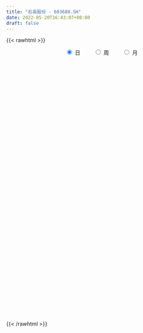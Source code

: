```yaml
---
title: "石英股份 - 603688.SH"
date: 2022-05-20T16:43:07+08:00
draft: false
---
```

{{< rawhtml >}}
    <div style="text-align: center">
        <label style="padding: 1rem;"><input style="margin-right: .5rem" type="radio" name="period" value="D" checked onclick="period_change(this)">日</label>
        <label style="padding: 1rem;"><input style="margin-right: .5rem" type="radio" name="period" value="W" onclick="period_change(this)">周</label>
        <label style="padding: 1rem;"><input style="margin-right: .5rem" type="radio" name="period" value="M" onclick="period_change(this)">月</label>
    </div>
    <div id="chart" style="height: 700px;"></div> 
    <script type="text/javascript">
        const D_v = [22474.89,17597.23,18002.41,16134.84,22440.08,16645.0,23797.26,20940.09,29550.54,17992.67,22192.05,27438.21,88453.12,61503.18,86864.27,90693.05,78720.15,46864.46,52784.71,71767.3,82215.86,52680.82,73788.41,57269.71,56950.22,81538.98,84950.97,58535.37,46576.75,43595.23,42666.48,50542.91,46102.79,73253.57,57776.38,47038.24,47319.13,37787.85,38695.4,75693.76,92456.82,90756.87,99089.53,74790.98,69669.13,59463.5,80572.34,111723.16,87686.04,58138.39,91215.81,90503.94,248053.46,186982.83,142410.41,142344.46,127645.99,96539.68,107582.32,124341.58,119492.57,176312.83,73620.3,74741.61,55082.84,106636.76,88809.53,117697.3,100362.29,92953.85,39627.62,47614.47,72418.57,91667.44,218820.35,209352.7,108042.52,81227.64,73741.28,155638.45,157814.14,100013.35,105050.74,78907.69,88560.4,72663.94,68682.14,147167.92,108327.17,80434.46,96203.28,148313.51,142523.51,89665.7,134409.54,82372.5,93639.68,68031.71,53587.55,53816.95,45679.0,43556.89,61341.0,54467.16,44995.02,74454.72,128145.43,136392.87,85309.55,68496.91,53642.55,118140.31,102760.12,68998.69,69658.18,80516.87,72643.77,53399.75,84421.32,71008.45,87479.07,107998.03,56622.7,49522.35,59403.5,78533.11,87409.08,49895.93,42393.44,37303.16,70834.64,57149.29,53158.28,50965.91,43804.16,48061.81,57251.47,33575.98,65998.48,74616.0,95134.39,50220.51,76680.96,66384.64,55353.26,50860.02,56042.43,29501.58,37731.23,32572.22,35794.74,43749.19,33713.27,63024.06,106235.96,68190.26,52855.38,43672.21,30620.88,34205.96,61127.24,48804.39,36554.38,64192.31,45012.11,48478.77,39237.48,55495.28,33598.66,28068.24,26655.24,27714.09,39812.72,42115.44,36127.54,38275.85,18335.36,22242.04,22551.09,29136.35,20073.48,33852.49,31874.01,28932.69,40572.91,50862.88,67894.17,33537.34,26180.69,18995.01,36817.06,44783.71,25118.27,31273.83,28625.08,20557.9,25946.16,23374.22,22597.17,31857.56,35263.22,31284.42,37937.46,44657.41,28487.72,40853.34,38292.19,42895.8,55194.57,27461.86,26828.23,27501.26,19378.55,15060.5,17812.46,14663.56,19150.87,25017.41,15728.83,15934.19,30559.68,40735.31,29696.44,33874.45,22693.57,24459.9,33829.5,32131.62,42195.08,56991.0,23290.07,28908.78,22894.42,23179.13,30768.78,25843.36,65608.28,43892.34,42362.38,32874.44,21919.15,56237.48,48949.86,46339.4,32829.04,29669.26,41961.87,41572.24,68107.7,66604.21]
const D_histogram = [0.0,0.0227573789,0.013650831,0.0103034168,0.0151466552,0.0090275879,0.0001349067,-0.0214154317,-0.0522416277,-0.0612367506,-0.0590900622,-0.0373018598,0.0482109912,0.1080948322,0.2171907507,0.3081600013,0.3618750378,0.3547758754,0.3563481664,0.3835207739,0.384235481,0.3744736154,0.4050285401,0.3868525829,0.3560730972,0.2645890754,0.255397466,0.2364199261,0.1811322611,0.1189732562,0.0701728049,0.0193799657,-0.0153651273,-0.0069247331,-0.0292790862,-0.0416166332,-0.0820339478,-0.1096656305,-0.1071634256,-0.102253399,-0.019915512,-0.0011700905,0.0782068918,0.0993498042,0.0903160646,0.057530486,0.0267615048,0.0932585962,0.0300359799,-0.0282836971,0.0880700038,0.3241980039,0.50868564,0.6340211363,0.5828014735,0.5422543624,0.5724657263,0.4756600041,0.4283156449,0.3190282188,0.3195077196,0.2444439011,0.1630612476,-0.0109229782,-0.1176544912,-0.0551165446,0.0165515332,-0.1536359586,-0.3468031277,-0.5517532329,-0.6678479576,-0.6817130384,-0.6062476075,-0.3356905905,0.0641497663,0.429465771,0.5781528738,0.606199739,0.8308338565,1.0329131613,0.8269165441,0.7154843194,0.403967,0.1305067299,-0.0303956645,-0.0650198444,-0.0963895857,0.0465377996,0.1264631156,0.0609518175,-0.068808508,-0.0704211107,-0.3782032067,-0.3152489365,-0.4717822982,-0.6978929799,-0.9624659395,-1.1080861522,-1.2672690855,-1.1601529226,-1.1239456313,-0.9713366573,-0.9506666167,-0.7461286582,-0.6191623622,-0.311850242,0.162661361,0.6203602679,0.9176695986,1.0240207124,0.9434234365,0.9934233269,1.1127355819,1.1888432393,1.1571432986,1.1577279523,1.0227162265,0.845752476,0.9408516472,1.0193791283,1.1991425615,0.8800938815,0.7257966421,0.4980399978,0.2548281431,0.307659278,0.0179925137,-0.2714522089,-0.3771254391,-0.4914031817,-0.5963053111,-0.5244613483,-0.5677690082,-0.6573509725,-0.7365573187,-0.7804551788,-0.8032477633,-0.8097863811,-0.6699318011,-0.3490369799,-0.3506161817,-0.2936960524,-0.4423785462,-0.4309667847,-0.3954082048,-0.1995352412,-0.1886858386,-0.172052572,-0.3041599322,-0.3897739433,-0.5468077444,-0.6491449234,-0.5865488349,-0.1455516356,0.3317827068,0.3600281415,0.2404237237,0.0689714849,-0.1338054738,-0.2757200334,-0.2610148445,-0.4048664048,-0.6262328453,-0.7472207812,-0.965088416,-1.046901061,-1.0508021069,-0.8277716065,-0.6950334245,-0.6217102449,-0.4916892843,-0.2833250826,-0.3290569728,-0.5021860932,-0.6160333504,-0.4383773992,-0.3747825925,-0.2785831425,-0.2984582845,-0.3038489281,-0.3534308631,-0.4145428035,-0.3836447929,-0.4470699115,-0.5646329512,-0.2842913652,-0.0008951763,0.2810487016,0.4611460989,0.5318163317,0.7012906627,0.9892195276,1.1866262577,1.2178778469,1.2701224203,1.2488429437,1.1114642563,0.9634210961,0.7134265778,0.5092892078,0.2266483303,-0.0462247357,-0.2589987625,-0.1907014797,-0.1969922899,-0.2869071336,-0.4034468449,-0.1863067349,0.0145918596,0.1347572888,0.232175863,0.2497125268,0.239304846,0.17819717,0.0236530966,-0.1016354752,-0.2547564445,-0.0586976317,-0.0361914456,-0.0482571642,-0.1559160569,-0.4093893137,-0.4305199515,-0.6785434785,-0.8155526692,-0.850964808,-1.0014205177,-1.0236370937,-0.6505479602,-0.2213481304,0.014256699,0.0095611457,0.0829415612,-0.0380935211,-0.25540749,-0.0411842852,0.4272765796,0.9153237238,1.3707459534,1.5540831489,1.6066984686,1.6896605309,1.5205144821,1.4629584369,1.3946173925,1.3224731614,1.4803710222,1.354074133,1.3984375244,1.1556049764]
const D_fast = [0.0,0.0284467236,0.0227528835,0.0219813235,0.0306112257,0.0267490554,0.0178901008,-0.0090140955,-0.0529006984,-0.0772050089,-0.0898308362,-0.0773680987,0.0201975002,0.1071050491,0.2704986553,0.4385079063,0.5826917022,0.6642865087,0.7549458413,0.8779986422,0.9747722196,1.0586287578,1.1904408176,1.2689780061,1.3272167947,1.3018800417,1.3565377989,1.3966652405,1.3866606408,1.3542449499,1.3229876998,1.277039852,1.2384534772,1.2451626881,1.2154885635,1.1927468582,1.1318210566,1.0767729664,1.0524843148,1.0318309917,1.1091900007,1.1276428995,1.2265716048,1.2725519682,1.2860972447,1.2676942877,1.2436156827,1.3334274231,1.2777138018,1.2123232005,1.3506944024,1.6678719035,1.9795309496,2.2633717299,2.3578524355,2.452868915,2.6261967104,2.6483059893,2.7080405413,2.6785101699,2.7588666006,2.7449137574,2.7042964158,2.5275814454,2.3914363097,2.4401951201,2.5160010812,2.3074045998,2.0275366487,1.6846482353,1.4015915212,1.2172981808,1.1412017099,1.3278360792,1.7437138776,2.2163963251,2.5096216463,2.6892184462,3.1215610279,3.5818686229,3.5826011419,3.650039997,3.4395144276,3.1986808399,3.0301795295,2.9793003885,2.9238332508,3.0783950859,3.1899361808,3.1396628371,2.9927003846,2.9734825043,2.5711496065,2.5552916427,2.2808127064,1.8802287797,1.3750393353,0.9523975844,0.4763973798,0.293475312,0.0486961956,-0.0415289948,-0.2585256084,-0.2405198144,-0.2683441089,-0.0389945493,0.476182394,1.0889713679,1.6156980982,1.9780543901,2.1333129733,2.4316686955,2.8291648459,3.2024833132,3.460069197,3.7500858388,3.8707531697,3.9052275382,4.2355396212,4.5689118844,5.048460958,4.9494357483,4.9765876695,4.8733410246,4.6938362057,4.8235821601,4.5384135242,4.1811057494,3.9811511594,3.7440226213,3.4900441642,3.4307727899,3.2455228779,2.9916031706,2.7282574947,2.4892458399,2.2656413145,2.0566561015,2.0290277312,2.2626633074,2.1734300602,2.1569261764,1.897649046,1.8013191114,1.73802564,1.8840147933,1.8476927363,1.8213128599,1.6131655167,1.4301080197,1.1363722826,0.8717488727,0.7877077525,1.1923170429,1.7525970619,1.870849532,1.8113510452,1.6571416776,1.4209133505,1.2100687825,1.1595202602,0.9144520988,0.5365274469,0.2287343158,-0.2304054231,-0.5739433333,-0.8405449059,-0.8244573072,-0.8654774813,-0.9475818629,-0.9404832233,-0.8029502923,-0.9309464257,-1.2296220695,-1.4974776642,-1.4294160628,-1.4595169043,-1.4329632399,-1.527452953,-1.6088058286,-1.7467454795,-1.9114931207,-1.9765063083,-2.1516989048,-2.4104201823,-2.2011514376,-1.9179790428,-1.5657729895,-1.2703890674,-1.0667647517,-0.721967755,-0.1867340082,0.3073292863,0.6430503372,1.0128255156,1.303756775,1.4442441516,1.5370562655,1.4654183916,1.3886033235,1.1626245286,0.8781952787,0.6006715612,0.6212934742,0.5657545915,0.4041129644,0.1867115418,0.3572749681,0.5618215276,0.715676279,0.8711388189,0.9511036143,1.0005221451,0.9839637615,0.8353329623,0.6846355218,0.4678254413,0.6492098462,0.6626681709,0.6385381612,0.4919002543,0.1360796691,0.0073190435,-0.4103403532,-0.7512377112,-0.999391052,-1.4002018911,-1.6783277406,-1.4678755971,-1.0940127999,-0.8548437958,-0.8571490627,-0.7630332568,-0.8935917194,-1.1747575608,-0.9708304273,-0.3955504176,0.3213276575,1.1194363755,1.6912943582,2.1455842951,2.6509614901,2.8619440618,3.1701276258,3.4504409295,3.7089149887,4.2369056051,4.4491272492,4.8431000217,4.8891687178]
const D_slow = [0.0,0.0056893447,0.0091020525,0.0116779067,0.0154645705,0.0177214675,0.0177551941,0.0124013362,-0.0006590707,-0.0159682583,-0.0307407739,-0.0400662389,-0.0280134911,-0.000989783,0.0533079047,0.130347905,0.2208166644,0.3095106333,0.3985976749,0.4944778684,0.5905367386,0.6841551424,0.7854122775,0.8821254232,0.9711436975,1.0372909663,1.1011403328,1.1602453144,1.2055283797,1.2352716937,1.2528148949,1.2576598864,1.2538186045,1.2520874212,1.2447676497,1.2343634914,1.2138550044,1.1864385968,1.1596477404,1.1340843907,1.1291055127,1.12881299,1.148364713,1.173202164,1.1957811802,1.2101638017,1.2168541779,1.2401688269,1.2476778219,1.2406068976,1.2626243986,1.3436738996,1.4708453096,1.6293505936,1.775050962,1.9106145526,2.0537309842,2.1726459852,2.2797248964,2.3594819511,2.439358881,2.5004698563,2.5412351682,2.5385044237,2.5090908009,2.4953116647,2.499449548,2.4610405584,2.3743397764,2.2364014682,2.0694394788,1.8990112192,1.7474493173,1.6635266697,1.6795641113,1.7869305541,1.9314687725,2.0830187073,2.2907271714,2.5489554617,2.7556845977,2.9345556776,3.0355474276,3.0681741101,3.0605751939,3.0443202328,3.0202228364,3.0318572863,3.0634730652,3.0787110196,3.0615088926,3.0439036149,2.9493528132,2.8705405791,2.7525950046,2.5781217596,2.3375052747,2.0604837367,1.7436664653,1.4536282347,1.1726418268,0.9298076625,0.6921410083,0.5056088438,0.3508182532,0.2728556927,0.313521033,0.4686111,0.6980284996,0.9540336777,1.1898895368,1.4382453685,1.716429264,2.0136400739,2.3029258985,2.5923578866,2.8480369432,3.0594750622,3.294687974,3.5495327561,3.8493183965,4.0693418668,4.2507910274,4.3753010268,4.4390080626,4.5159228821,4.5204210105,4.4525579583,4.3582765985,4.2354258031,4.0863494753,3.9552341382,3.8132918862,3.648954143,3.4648148134,3.2697010187,3.0688890779,2.8664424826,2.6989595323,2.6117002873,2.5240462419,2.4506222288,2.3400275923,2.2322858961,2.1334338449,2.0835500346,2.0363785749,1.9933654319,1.9173254489,1.819881963,1.6831800269,1.5208937961,1.3742565874,1.3378686785,1.4208143552,1.5108213905,1.5709273215,1.5881701927,1.5547188242,1.4857888159,1.4205351048,1.3193185036,1.1627602922,0.9759550969,0.7346829929,0.4729577277,0.210257201,0.0033142993,-0.1704440568,-0.325871618,-0.4487939391,-0.5196252097,-0.6018894529,-0.7274359762,-0.8814443138,-0.9910386636,-1.0847343118,-1.1543800974,-1.2289946685,-1.3049569005,-1.3933146163,-1.4969503172,-1.5928615154,-1.7046289933,-1.8457872311,-1.9168600724,-1.9170838665,-1.8468216911,-1.7315351663,-1.5985810834,-1.4232584177,-1.1759535358,-0.8792969714,-0.5748275097,-0.2572969046,0.0549138313,0.3327798954,0.5736351694,0.7519918138,0.8793141158,0.9359761983,0.9244200144,0.8596703238,0.8119949539,0.7627468814,0.691020098,0.5901583868,0.543581703,0.5472296679,0.5809189902,0.6389629559,0.7013910876,0.7612172991,0.8057665916,0.8116798657,0.7862709969,0.7225818858,0.7079074779,0.6988596165,0.6867953254,0.6478163112,0.5454689828,0.4378389949,0.2682031253,0.064314958,-0.148426244,-0.3987813734,-0.6546906469,-0.8173276369,-0.8726646695,-0.8691004948,-0.8667102083,-0.845974818,-0.8554981983,-0.9193500708,-0.9296461421,-0.8228269972,-0.5939960663,-0.2513095779,0.1372112093,0.5388858265,0.9613009592,1.3414295797,1.7071691889,2.055823537,2.3864418274,2.7565345829,3.0950531162,3.4446624973,3.7335637414]
const D_data = [['2021-05-11', 17.206, 17.2754, 16.889, 17.4041],['2021-05-12', 17.1664, 17.632, 17.1268, 17.6716],['2021-05-13', 17.4339, 17.2853, 17.2457, 17.6221],['2021-05-14', 17.3249, 17.3348, 17.2159, 17.3843],['2021-05-17', 17.2159, 17.4537, 17.2159, 17.6716],['2021-05-18', 17.5527, 17.3249, 17.2357, 17.5527],['2021-05-19', 17.2159, 17.2556, 16.8395, 17.2952],['2021-05-20', 17.2556, 17.0079, 16.889, 17.2556],['2021-05-21', 17.0178, 16.7207, 16.6612, 17.1466],['2021-05-24', 16.5424, 16.8395, 16.4928, 16.889],['2021-05-25', 16.8098, 16.9089, 16.6909, 16.9782],['2021-05-26', 17.0872, 17.1763, 16.9089, 17.315],['2021-05-27', 17.1763, 18.2659, 17.1367, 18.4046],['2021-05-28', 18.5, 18.4, 18.27, 18.87],['2021-05-31', 18.4, 19.61, 18.33, 19.81],['2021-06-01', 19.64, 20.15, 19.42, 20.35],['2021-06-02', 20.12, 20.37, 19.96, 20.61],['2021-06-03', 20.1, 20.06, 20.01, 20.6],['2021-06-04', 20.08, 20.49, 19.88, 20.65],['2021-06-07', 20.79, 21.25, 20.4, 21.36],['2021-06-08', 21.89, 21.38, 21.0, 21.89],['2021-06-09', 21.1, 21.62, 21.1, 21.8],['2021-06-10', 21.79, 22.6, 21.74, 22.86],['2021-06-11', 22.41, 22.46, 21.97, 22.88],['2021-06-15', 22.48, 22.6, 22.38, 23.14],['2021-06-16', 23.0, 21.9, 21.8, 23.0],['2021-06-17', 22.12, 23.02, 21.91, 23.17],['2021-06-18', 22.6, 23.18, 22.6, 23.55],['2021-06-21', 23.46, 22.86, 22.72, 23.5],['2021-06-22', 22.86, 22.75, 22.46, 22.94],['2021-06-23', 22.64, 22.87, 22.38, 23.26],['2021-06-24', 22.95, 22.79, 22.25, 23.01],['2021-06-25', 22.79, 22.94, 22.28, 23.03],['2021-06-28', 22.97, 23.58, 22.55, 23.68],['2021-06-29', 23.44, 23.32, 23.25, 23.79],['2021-06-30', 23.4, 23.5, 23.21, 23.98],['2021-07-01', 23.53, 23.13, 22.98, 23.58],['2021-07-02', 22.87, 23.2, 22.87, 23.55],['2021-07-05', 23.4, 23.59, 23.07, 23.76],['2021-07-06', 23.58, 23.72, 23.0, 24.55],['2021-07-07', 23.78, 25.04, 23.1, 25.15],['2021-07-08', 25.49, 24.67, 24.41, 25.9],['2021-07-09', 24.91, 25.89, 24.42, 26.33],['2021-07-12', 25.71, 25.67, 25.53, 26.65],['2021-07-13', 25.5, 25.57, 24.96, 25.88],['2021-07-14', 25.22, 25.39, 24.81, 26.26],['2021-07-15', 25.28, 25.45, 24.2, 25.81],['2021-07-16', 25.43, 26.99, 25.31, 27.5],['2021-07-19', 26.93, 25.6, 25.49, 27.23],['2021-07-20', 25.25, 25.51, 25.01, 26.21],['2021-07-21', 25.98, 28.06, 25.7, 28.06],['2021-07-22', 29.0, 30.87, 29.0, 30.87],['2021-07-23', 32.0, 31.9, 30.91, 32.87],['2021-07-26', 32.5, 32.68, 31.69, 34.65],['2021-07-27', 32.5, 31.4, 31.21, 33.47],['2021-07-28', 30.76, 32.0, 30.02, 32.95],['2021-07-29', 33.0, 33.59, 32.3, 34.23],['2021-07-30', 32.52, 32.54, 32.0, 33.65],['2021-08-02', 32.56, 33.45, 32.33, 34.55],['2021-08-03', 32.98, 32.88, 32.2, 35.0],['2021-08-04', 32.62, 34.56, 32.33, 34.72],['2021-08-05', 33.99, 33.99, 31.17, 33.99],['2021-08-06', 33.5, 34.01, 33.0, 34.85],['2021-08-09', 33.88, 32.58, 32.13, 34.0],['2021-08-10', 32.05, 32.97, 31.98, 33.19],['2021-08-11', 33.0, 35.26, 32.13, 35.9],['2021-08-12', 35.95, 36.08, 34.84, 36.77],['2021-08-13', 36.08, 33.08, 32.8, 36.08],['2021-08-16', 32.52, 31.95, 31.89, 33.68],['2021-08-17', 31.68, 30.69, 30.52, 32.27],['2021-08-18', 30.53, 30.75, 30.53, 31.85],['2021-08-19', 30.45, 31.42, 30.45, 31.9],['2021-08-20', 31.05, 32.45, 30.95, 33.48],['2021-08-23', 34.5, 35.7, 33.7, 35.7],['2021-08-24', 37.5, 39.27, 37.49, 39.27],['2021-08-25', 37.77, 41.36, 37.77, 41.86],['2021-08-26', 41.51, 40.71, 40.06, 41.66],['2021-08-27', 41.4, 40.44, 39.3, 41.58],['2021-08-30', 41.86, 44.48, 41.33, 44.48],['2021-08-31', 46.1, 46.45, 44.61, 47.99],['2021-09-01', 45.23, 42.45, 41.81, 46.2],['2021-09-02', 42.45, 43.8, 42.02, 45.44],['2021-09-03', 44.29, 41.02, 40.71, 45.92],['2021-09-06', 42.83, 40.56, 39.21, 42.99],['2021-09-07', 40.7, 41.27, 39.66, 41.9],['2021-09-08', 41.27, 42.72, 40.7, 43.25],['2021-09-09', 42.04, 42.95, 41.85, 46.73],['2021-09-10', 44.0, 45.85, 42.74, 47.25],['2021-09-13', 45.91, 46.17, 42.0, 46.4],['2021-09-14', 43.83, 44.9, 43.83, 47.0],['2021-09-15', 43.35, 44.0, 43.18, 46.78],['2021-09-16', 44.12, 45.63, 44.12, 48.4],['2021-09-17', 43.4, 41.2, 41.07, 44.76],['2021-09-22', 42.0, 45.32, 41.65, 45.32],['2021-09-23', 45.58, 42.4, 42.0, 46.5],['2021-09-24', 42.9, 40.4, 40.16, 42.9],['2021-09-27', 40.23, 38.27, 37.6, 41.9],['2021-09-28', 38.65, 38.13, 37.7, 39.0],['2021-09-29', 38.0, 36.45, 36.11, 38.79],['2021-09-30', 37.08, 38.9, 36.8, 39.44],['2021-10-08', 39.27, 37.67, 37.18, 39.95],['2021-10-11', 38.23, 38.95, 37.65, 40.11],['2021-10-12', 38.64, 37.11, 36.1, 39.63],['2021-10-13', 37.27, 39.43, 36.59, 39.5],['2021-10-14', 39.0, 38.87, 38.2, 39.29],['2021-10-15', 38.97, 41.98, 38.66, 42.76],['2021-10-18', 42.32, 46.18, 41.9, 46.18],['2021-10-19', 46.7, 48.87, 45.7, 50.01],['2021-10-20', 48.84, 49.61, 48.38, 51.45],['2021-10-21', 50.47, 49.21, 48.5, 50.76],['2021-10-22', 49.36, 47.88, 47.78, 49.43],['2021-10-25', 48.36, 50.4, 47.37, 51.15],['2021-10-26', 51.65, 52.8, 50.47, 53.9],['2021-10-27', 53.26, 53.98, 52.35, 54.5],['2021-10-28', 53.07, 54.0, 52.26, 55.28],['2021-10-29', 54.02, 55.6, 51.4, 56.67],['2021-11-01', 55.54, 54.8, 53.8, 56.99],['2021-11-02', 54.8, 54.6, 53.45, 56.45],['2021-11-03', 55.15, 58.96, 53.82, 59.28],['2021-11-04', 59.24, 60.5, 57.2, 61.7],['2021-11-05', 59.98, 63.89, 59.67, 66.06],['2021-11-08', 63.89, 58.66, 57.79, 64.0],['2021-11-09', 59.8, 60.68, 59.35, 61.35],['2021-11-10', 60.5, 59.83, 57.91, 61.14],['2021-11-11', 59.83, 59.29, 58.2, 62.74],['2021-11-12', 60.22, 63.35, 59.29, 64.2],['2021-11-15', 63.78, 59.19, 58.44, 64.54],['2021-11-16', 58.87, 58.16, 57.87, 60.58],['2021-11-17', 58.11, 59.76, 57.65, 60.5],['2021-11-18', 59.81, 59.32, 58.23, 60.25],['2021-11-19', 59.53, 59.0, 57.2, 62.2],['2021-11-22', 59.74, 61.25, 57.55, 62.78],['2021-11-23', 61.0, 60.0, 59.15, 61.8],['2021-11-24', 60.09, 59.1, 59.0, 62.31],['2021-11-25', 59.19, 58.72, 57.52, 60.85],['2021-11-26', 58.73, 58.7, 57.45, 59.5],['2021-11-29', 57.69, 58.6, 57.5, 59.4],['2021-11-30', 58.33, 58.5, 57.6, 59.63],['2021-12-01', 59.0, 60.5, 57.85, 61.2],['2021-12-02', 60.98, 63.99, 59.68, 64.04],['2021-12-03', 64.3, 60.9, 58.51, 64.3],['2021-12-06', 60.9, 61.88, 60.9, 63.63],['2021-12-07', 61.88, 59.1, 58.23, 62.58],['2021-12-08', 59.09, 60.71, 59.09, 63.18],['2021-12-09', 59.93, 61.12, 59.6, 61.5],['2021-12-10', 60.66, 63.82, 59.34, 64.47],['2021-12-13', 65.1, 62.2, 59.89, 65.44],['2021-12-14', 61.8, 62.49, 61.0, 63.5],['2021-12-15', 63.75, 60.4, 60.28, 64.29],['2021-12-16', 60.62, 60.38, 59.32, 62.6],['2021-12-17', 60.66, 58.7, 58.15, 61.15],['2021-12-20', 58.7, 58.43, 58.0, 60.3],['2021-12-21', 59.09, 60.1, 58.34, 60.46],['2021-12-22', 60.99, 66.11, 60.53, 66.11],['2021-12-23', 66.11, 69.33, 66.11, 70.87],['2021-12-24', 69.22, 65.56, 65.0, 69.32],['2021-12-27', 65.28, 63.92, 62.8, 66.01],['2021-12-28', 64.32, 62.83, 61.15, 64.58],['2021-12-29', 62.83, 61.62, 60.93, 63.38],['2021-12-30', 61.6, 61.5, 60.37, 62.48],['2021-12-31', 62.18, 63.11, 62.18, 66.4],['2022-01-04', 63.22, 60.7, 59.7, 63.99],['2022-01-05', 59.4, 58.5, 58.01, 62.0],['2022-01-06', 58.51, 58.43, 55.6, 59.89],['2022-01-07', 58.2, 55.73, 55.39, 59.2],['2022-01-10', 56.12, 55.9, 54.32, 56.82],['2022-01-11', 56.33, 55.85, 54.97, 57.28],['2022-01-12', 56.42, 58.55, 55.39, 59.2],['2022-01-13', 58.57, 57.76, 57.01, 60.36],['2022-01-14', 57.63, 57.01, 56.5, 58.67],['2022-01-17', 57.5, 57.77, 56.93, 58.6],['2022-01-18', 57.8, 59.29, 56.72, 59.9],['2022-01-19', 59.49, 56.22, 55.66, 59.49],['2022-01-20', 56.05, 53.6, 53.06, 56.94],['2022-01-21', 53.6, 53.0, 52.2, 54.7],['2022-01-24', 54.11, 56.27, 53.03, 57.2],['2022-01-25', 55.92, 55.02, 55.01, 56.7],['2022-01-26', 56.27, 55.44, 53.88, 56.59],['2022-01-27', 55.89, 53.79, 53.62, 57.06],['2022-01-28', 54.21, 53.48, 52.3, 54.84],['2022-02-07', 54.13, 52.32, 51.9, 55.66],['2022-02-08', 52.63, 51.36, 50.22, 52.63],['2022-02-09', 51.0, 51.89, 49.48, 52.27],['2022-02-10', 52.22, 50.05, 49.7, 53.4],['2022-02-11', 49.94, 48.22, 48.05, 50.5],['2022-02-14', 48.41, 53.04, 48.22, 53.04],['2022-02-15', 52.62, 54.22, 50.69, 55.16],['2022-02-16', 54.54, 55.58, 54.22, 56.0],['2022-02-17', 55.13, 55.6, 54.62, 56.69],['2022-02-18', 55.49, 55.07, 54.5, 55.58],['2022-02-21', 55.26, 57.24, 55.21, 57.58],['2022-02-22', 56.3, 60.46, 56.2, 61.53],['2022-02-23', 60.0, 61.37, 59.75, 62.23],['2022-02-24', 61.41, 60.77, 59.01, 62.5],['2022-02-25', 61.0, 62.2, 61.0, 63.3],['2022-02-28', 62.18, 62.36, 61.4, 63.1],['2022-03-01', 63.12, 61.45, 60.68, 63.61],['2022-03-02', 60.65, 61.44, 59.05, 62.03],['2022-03-03', 61.6, 59.85, 59.3, 61.6],['2022-03-04', 59.98, 59.8, 59.16, 62.24],['2022-03-07', 59.88, 57.92, 57.32, 60.4],['2022-03-08', 58.5, 56.74, 55.58, 59.16],['2022-03-09', 57.18, 56.18, 54.52, 58.8],['2022-03-10', 57.31, 59.25, 57.06, 60.88],['2022-03-11', 58.0, 58.44, 56.78, 59.0],['2022-03-14', 56.0, 57.04, 55.0, 58.83],['2022-03-15', 56.5, 55.96, 55.32, 58.73],['2022-03-16', 56.51, 60.26, 55.58, 61.0],['2022-03-17', 60.48, 61.2, 60.01, 64.67],['2022-03-18', 60.79, 61.2, 59.33, 62.3],['2022-03-21', 61.08, 61.74, 60.5, 62.47],['2022-03-22', 61.94, 61.34, 59.8, 62.0],['2022-03-23', 61.33, 61.31, 60.0, 62.0],['2022-03-24', 61.28, 60.76, 59.88, 61.28],['2022-03-25', 60.5, 59.2, 58.82, 61.27],['2022-03-28', 58.44, 58.89, 58.13, 59.9],['2022-03-29', 58.91, 57.75, 57.52, 59.21],['2022-03-30', 58.37, 62.22, 57.81, 62.37],['2022-03-31', 61.84, 60.7, 60.0, 61.84],['2022-04-01', 60.02, 60.36, 59.12, 61.12],['2022-04-06', 60.0, 58.85, 58.01, 60.0],['2022-04-07', 58.37, 55.9, 55.5, 59.67],['2022-04-08', 55.9, 57.8, 55.0, 58.68],['2022-04-11', 56.94, 53.83, 53.8, 56.95],['2022-04-12', 54.35, 53.6, 52.08, 55.32],['2022-04-13', 53.8, 53.73, 52.0, 55.02],['2022-04-14', 53.73, 51.0, 50.54, 54.0],['2022-04-15', 50.66, 51.25, 48.87, 52.09],['2022-04-18', 53.0, 56.38, 52.18, 56.38],['2022-04-19', 59.0, 58.79, 57.91, 59.65],['2022-04-20', 58.01, 57.96, 57.5, 59.2],['2022-04-21', 57.86, 55.46, 55.46, 58.46],['2022-04-22', 55.6, 56.54, 55.05, 57.28],['2022-04-25', 55.65, 53.87, 53.0, 56.53],['2022-04-26', 53.88, 51.5, 49.0, 55.54],['2022-04-27', 50.14, 56.65, 50.14, 56.65],['2022-04-28', 58.2, 61.72, 58.0, 62.32],['2022-04-29', 61.72, 65.0, 59.89, 65.17],['2022-05-05', 64.01, 68.01, 63.98, 70.5],['2022-05-06', 66.73, 67.5, 65.45, 69.28],['2022-05-09', 67.99, 67.82, 66.05, 69.0],['2022-05-10', 67.32, 70.0, 67.0, 74.6],['2022-05-11', 69.8, 68.06, 67.67, 70.87],['2022-05-12', 67.95, 70.26, 67.11, 71.26],['2022-05-13', 70.64, 71.2, 70.55, 73.64],['2022-05-16', 70.67, 72.18, 70.67, 73.02],['2022-05-17', 71.81, 76.79, 71.35, 76.99],['2022-05-18', 76.39, 74.87, 73.8, 77.45],['2022-05-19', 73.77, 78.36, 73.62, 82.0],['2022-05-20', 77.01, 75.76, 74.46, 78.02]]
const W_v = [103605.39,134791.69,109330.82,141879.15,338276.8,276548.78,124631.2,215412.51,334425.53,246896.47,224159.55,601857.6900000001,276174.28,295175.97,137704.98,101339.5,142500.34,143195.2,416375.85,291559.9,202935.2,176873.88,219599.2,207471.63,76233.17,76625.37,97520.33,149994.24,96783.11,98472.45,272617.97,139137.35,60279.08,158824.74,135879.78,208113.75,142810.46,99484.9,80925.14,95261.63,217968.53,206564.01,106983.8,244035.31,152930.33,130846.84,143495.2,112467.81,114337.87,188985.03,146399.5,158839.24,212314.43,280352.91,174695.15,129687.63,117576.54,104364.97,101024.34,116988.24,101453.42,117296.01,168298.46,87536.88,149531.55,154505.16,117801.12,149102.35,108517.13,135682.39,114504.43,104484.73,126667.33,319362.87,163995.3,144055.25,93021.2,352805.17,222511.26,168907.21,178794.75,260763.93,182065.23,169888.35,185402.3,197185.64,147964.46,173471.09,176032.08,165529.43,184955.07,201577.93,63200.96,182898.9,252670.92,182327.9,230405.74,195236.38,185552.58,178547.95,370172.49,337995.06,238927.99,374756.98,134733.69,179452.71,161139.23,145393.0,477888.66,293138.22,515150.0,312644.32,255623.06,273815.33,41380.61,202704.78,227734.88,232141.65,308665.69,175582.3,236757.22,197593.17,121344.68,230534.78,289686.87,286576.6,361387.99,620844.4500000001,700525.8,486898.75,634032.5800000001,471326.13,570743.8400000001,803647.97,740881.4500000001,582924.26,548285.2999999999,449122.64,349498.57,238820.69,227180.8,262937.28,213525.46,183844.98,179773.59,247734.16,370699.25,224825.77,261911.32,284535.8,230556.86,381386.32,496293.73,516060.97,483580.99,353998.39,213756.64,417824.55,242152.4,155332.5,429564.1199999999,265618.07,259839.6,146447.76,131849.22,66342.24,41200.73,138938.14,113671.87,232873.12,154573.92,165485.67,119773.51,211100.76,372286.51,199698.61,353572.22,427868.3200000001,268158.2,355375.45,319003.58,214117.5,189799.56,198451.25,71959.63,66840.05,161402.58,159577.09,176722.28,155077.76,121301.76,156617.38,119854.94,105974.86,134495.34,146990.56,49691.54,131561.16,113372.97,217579.23,355926.64,337722.1,281975.54,229484.16,263175.17,396692.38,396219.11,575597.64,695923.3699999999,601349.6000000001,442968.04,352976.8,709110.65,592257.96,455982.09,575801.9300000001,306447.74,269075.89,45679.0,278814.79,471987.31,440074.17,368952.36,352079.6899999999,287836.25,253139.45,326576.32,299499.39,191642.2,314912.74,222481.67,194563.19,204878.43,172425.03,130540.69,155305.58,197470.09,166617.95,124333.01,177630.23,204697.76,106581.0,90494.86,100991.43,146989.04,174279.35,189291.89,75236.82,206274.93,247915.28]
const W_histogram = [0.0,-0.0389160114,-0.0747722367,-0.0430343729,0.0295044891,0.0601269437,0.1004126337,0.1184660873,0.2158823657,0.267255841,0.3222956031,0.5075863481,0.6135402197,0.6208098305,0.5249013612,0.4354818297,0.4050955182,0.3654354178,0.4861328216,0.3570819418,0.2985730797,0.2440541563,0.0806785132,-0.0943635381,-0.22779814,-0.2949014767,-0.3767709078,-0.5072258844,-0.5637739314,-0.6883416147,-0.780122521,-0.7199876506,-0.667444064,-0.5245334381,-0.3794609321,-0.2416241862,-0.2329836908,-0.1366046579,-0.1190769418,-0.0614320123,0.0400972072,0.1396209807,0.2169148614,0.3325588399,0.3486716651,0.3134415074,0.162183388,0.0849343031,0.0585540025,-0.0415623468,-0.1477586392,-0.2413001418,-0.2798280332,-0.2992390868,-0.2564989753,-0.3417345974,-0.3590289611,-0.369915472,-0.3300166503,-0.2403657824,-0.1727652654,-0.1556907727,-0.1385143523,-0.1057065091,-0.1639825008,-0.2647449296,-0.2812459099,-0.2111165384,-0.1383471949,-0.0363624791,-0.0294302046,-0.0202447869,0.0066951482,0.0762593082,0.0798784581,0.1269127723,0.1499344784,0.23464849,0.3182609933,0.3488495347,0.3879222343,0.4734910005,0.5099494435,0.554800291,0.544134196,0.5234597289,0.5138060043,0.4948552627,0.5121965601,0.396127178,0.287978324,0.1003345198,-0.0361914232,-0.1769300158,-0.3050677218,-0.371888781,-0.3437946242,-0.4183253942,-0.4260621396,-0.3578951493,-0.2744329302,-0.1895371159,-0.142931052,-0.1431696372,-0.1246951087,-0.0932868201,-0.1255583489,-0.0958969915,0.0598189059,0.1116198494,0.2335097869,0.3697976617,0.4072479616,0.4150272917,0.3614061237,0.2681412947,0.1819459654,0.1620787479,0.067619389,0.0379844336,0.0598729664,0.0361392771,0.0352286636,0.0900401272,0.1716761317,0.1963526937,0.2690197734,0.5312914794,0.5927912913,0.7116915413,0.7556997644,0.6746199046,0.822490003,1.2374036026,0.9358320661,0.836421443,0.5447853478,0.2968434749,-0.0426764477,-0.3180539862,-0.5060375806,-0.5792373689,-0.6657905951,-0.5693577941,-0.4505565355,-0.3788402831,-0.4758337978,-0.6033132413,-0.553395739,-0.561612816,-0.5604076793,-0.4060551961,-0.2317827849,0.0778512161,0.0203691007,-0.07712763,-0.1059220626,-0.0532347268,-0.1076340863,-0.1527170286,-0.0590356644,-0.0335996596,-0.225409244,-0.2836327484,-0.3859119898,-0.4608959449,-0.399997209,-0.3624095472,-0.3778786421,-0.5033177434,-0.5629000576,-0.5559298709,-0.5297397337,-0.4335114131,-0.2089385672,-0.1092812596,0.0398470227,0.2379971182,0.3352066993,0.3038618222,0.1574924309,0.033580617,-0.1381146158,-0.3272788749,-0.3643782345,-0.3223639511,-0.329577959,-0.264103374,-0.2873956246,-0.2746768493,-0.2217311175,-0.1275136083,-0.0645406583,-0.0597048957,0.0015054671,0.0385701234,0.0869133516,0.0599490008,0.0085539875,0.0908804538,0.278708043,0.5145221079,0.6871066234,0.7481819046,0.7663672648,0.910046964,1.0213078898,1.3472344067,1.5150515065,1.6244869893,1.5347282891,1.3404711763,1.6379528191,1.7514301932,2.0108617926,1.7386002259,1.3890914686,0.9616491102,0.5228056917,0.4521794843,0.7164865107,1.2913829188,2.0642464599,2.3524623741,2.0732947538,1.7068726343,1.4606233896,1.345224629,0.8017297542,0.7811117364,0.4933808715,-0.2624334212,-0.7187531964,-1.2993918313,-1.6380101949,-2.1697640408,-2.01691881,-1.4205266287,-1.1823363439,-1.1120812426,-0.8853041164,-0.8740643416,-0.7948524234,-0.9127793823,-1.4006393137,-1.3359981619,-0.7231016265,-0.1774034688,0.3745551835,0.9555327117]
const W_fast = [0.0,-0.0486450142,-0.1031942987,-0.0822150282,-0.0023000439,0.0433541467,0.1087429951,0.1564129705,0.3077998404,0.4259872759,0.5616009387,0.8737882707,1.1331271972,1.2955992656,1.3309161367,1.3503670626,1.4212546307,1.4729533848,1.715183994,1.6754035996,1.6915380074,1.6980326231,1.5548266083,1.3561936725,1.1658095356,1.0249808296,0.8489186716,0.591657224,0.394165694,0.0975126071,-0.1892989294,-0.3091609717,-0.4234784011,-0.4117011347,-0.3614938618,-0.2840631624,-0.3336685897,-0.2714407213,-0.2836822406,-0.2413953142,-0.1298417929,0.0045872258,0.1361098219,0.3348935103,0.4381742518,0.4813044709,0.3705921985,0.3145766894,0.3028348894,0.1923279534,0.0491920012,-0.1046745368,-0.2131594366,-0.3073802619,-0.3287648941,-0.4994341656,-0.6064857696,-0.7098511485,-0.7524564893,-0.722897067,-0.6984878664,-0.7203360669,-0.7377882346,-0.7314070186,-0.8306786355,-0.9976272967,-1.0844397544,-1.0670895175,-1.0289069728,-0.9360128768,-0.9364381534,-0.9323139324,-0.9037002103,-0.8150712232,-0.7914824588,-0.7127199515,-0.6522146258,-0.5088384917,-0.3456607401,-0.2278598151,-0.0918065569,0.1121349595,0.2760807633,0.4596316836,0.5849991375,0.6951896027,0.8139873792,0.9187504532,1.0641408907,1.0471033031,1.0109490301,0.8483888558,0.702815057,0.5178439605,0.3134393241,0.1536460696,0.0957915703,-0.0833205482,-0.1975728285,-0.2188796256,-0.2040256389,-0.1665141037,-0.1556408028,-0.1916717972,-0.2043710459,-0.1962844624,-0.2599455783,-0.2542584688,-0.0835878449,-0.0038819391,0.1763854451,0.4051227354,0.5443850256,0.6559211787,0.6926515416,0.6664220362,0.6257131983,0.6463656677,0.5688111561,0.5486723091,0.5855290835,0.5708302135,0.5787267659,0.6560482613,0.7806032988,0.8543680341,0.9942900572,1.389384633,1.5990822678,1.8959054031,2.1288385673,2.2164136837,2.5699062828,3.2941707831,3.226557263,3.3362520007,3.1808122425,3.0070812383,2.6568922038,2.3020011687,1.9875081792,1.7694990486,1.5164981737,1.4705915261,1.4767536509,1.4537598325,1.2378078684,0.9595001145,0.8710686821,0.7224484011,0.5835516179,0.6363903022,0.7527170171,1.0818138221,1.0294239819,0.9126453437,0.8573703954,0.8967490496,0.8154411684,0.732178969,0.8111014171,0.828137507,0.5799756116,0.4508439201,0.2520866813,0.06187874,0.0227781736,-0.0302365514,-0.1401753069,-0.3914438439,-0.5917511725,-0.7237634536,-0.8300082499,-0.8421577826,-0.6698195784,-0.5974825857,-0.4383925477,-0.1807431727,0.0002680833,0.0448886617,-0.0621076219,-0.1776242815,-0.3838481683,-0.6548321461,-0.7830260643,-0.8216027687,-0.9112112663,-0.9117625249,-1.0069036816,-1.0628541186,-1.0653411661,-1.0030020591,-0.9561642736,-0.9662547349,-0.9046680053,-0.8579608183,-0.7878892521,-0.7998663527,-0.8491228691,-0.7440762894,-0.4865716895,-0.1221270976,0.2222340737,0.4703548311,0.6801320076,1.0513234477,1.4179113459,2.0806464645,2.627226441,3.1427836711,3.4367070431,3.5775677245,4.284537572,4.8358724944,5.5980195419,5.7604080317,5.7581721415,5.5711420608,5.2630000651,5.3054187288,5.7488473829,6.6465895207,7.9355146768,8.8118461845,9.0510022526,9.1112982917,9.2302048945,9.451112291,9.1080498548,9.2827097711,9.1183241241,8.2969014761,7.6608934018,6.7554068091,6.0072858967,4.9330910407,4.5817065689,4.8229670931,4.7655732919,4.5578080825,4.5632591796,4.3559828691,4.2364816814,3.890359877,3.0523401171,2.7829817284,3.2151028571,3.7164501477,4.3620475958,5.181908302]
const W_slow = [0.0,-0.0097290028,-0.028422062,-0.0391806553,-0.031804533,-0.0167727971,0.0083303614,0.0379468832,0.0919174746,0.1587314349,0.2393053356,0.3662019227,0.5195869776,0.6747894352,0.8060147755,0.9148852329,1.0161591125,1.1075179669,1.2290511723,1.3183216578,1.3929649277,1.4539784668,1.4741480951,1.4505572106,1.3936076756,1.3198823064,1.2256895794,1.0988831083,0.9579396255,0.7858542218,0.5908235916,0.4108266789,0.2439656629,0.1128323034,0.0179670703,-0.0424389762,-0.1006848989,-0.1348360634,-0.1646052988,-0.1799633019,-0.1699390001,-0.1350337549,-0.0808050396,0.0023346704,0.0895025867,0.1678629635,0.2084088105,0.2296423863,0.2442808869,0.2338903002,0.1969506404,0.136625605,0.0666685967,-0.008141175,-0.0722659189,-0.1576995682,-0.2474568085,-0.3399356765,-0.4224398391,-0.4825312846,-0.525722601,-0.5646452942,-0.5992738823,-0.6257005095,-0.6666961347,-0.7328823671,-0.8031938446,-0.8559729792,-0.8905597779,-0.8996503977,-0.9070079488,-0.9120691455,-0.9103953585,-0.8913305314,-0.8713609169,-0.8396327238,-0.8021491042,-0.7434869817,-0.6639217334,-0.5767093497,-0.4797287912,-0.361356041,-0.2338686802,-0.0951686074,0.0408649416,0.1717298738,0.3001813749,0.4238951906,0.5519443306,0.6509761251,0.7229707061,0.748054336,0.7390064802,0.6947739763,0.6185070458,0.5255348506,0.4395861945,0.335004846,0.2284893111,0.1390155238,0.0704072912,0.0230230122,-0.0127097508,-0.0485021601,-0.0796759372,-0.1029976423,-0.1343872295,-0.1583614773,-0.1434067509,-0.1155017885,-0.0571243418,0.0353250737,0.1371370641,0.240893887,0.3312454179,0.3982807416,0.4437672329,0.4842869199,0.5011917671,0.5106878755,0.5256561171,0.5346909364,0.5434981023,0.5660081341,0.608927167,0.6580153405,0.7252702838,0.8580931536,1.0062909765,1.1842138618,1.3731388029,1.5417937791,1.7474162798,2.0567671805,2.290725197,2.4998305577,2.6360268947,2.7102377634,2.6995686515,2.6200551549,2.4935457598,2.3487364176,2.1822887688,2.0399493203,1.9273101864,1.8326001156,1.7136416662,1.5628133558,1.4244644211,1.2840612171,1.1439592973,1.0424454982,0.984499802,1.003962606,1.0090548812,0.9897729737,0.963292458,0.9499837764,0.9230752548,0.8848959976,0.8701370815,0.8617371666,0.8053848556,0.7344766685,0.6379986711,0.5227746849,0.4227753826,0.3321729958,0.2377033353,0.1118738994,-0.028851115,-0.1678335827,-0.3002685161,-0.4086463694,-0.4608810112,-0.4882013261,-0.4782395704,-0.4187402909,-0.3349386161,-0.2589731605,-0.2196000528,-0.2112048985,-0.2457335525,-0.3275532712,-0.4186478298,-0.4992388176,-0.5816333074,-0.6476591509,-0.719508057,-0.7881772693,-0.8436100487,-0.8754884508,-0.8916236153,-0.9065498393,-0.9061734725,-0.8965309416,-0.8748026037,-0.8598153535,-0.8576768566,-0.8349567432,-0.7652797325,-0.6366492055,-0.4648725496,-0.2778270735,-0.0862352573,0.1412764837,0.3966034562,0.7334120578,1.1121749344,1.5182966818,1.901978754,2.2370965481,2.6465847529,3.0844423012,3.5871577493,4.0218078058,4.369080673,4.6094929505,4.7401943734,4.8532392445,5.0323608722,5.3552066019,5.8712682169,6.4593838104,6.9777074988,7.4044256574,7.7695815048,8.1058876621,8.3063201006,8.5015980347,8.6249432526,8.5593348973,8.3796465982,8.0547986404,7.6452960916,7.1028550814,6.5986253789,6.2434937218,5.9479096358,5.6698893251,5.448563296,5.2300472106,5.0313341048,4.8031392592,4.4529794308,4.1189798903,3.9382044837,3.8938536165,3.9874924124,4.2263755903]
const W_data = [['2017-07-07', 11.1793, 11.0148, 10.7244, 11.1793],['2017-07-14', 10.9857, 10.405, 9.8726, 11.1019],['2017-07-21', 10.405, 10.192, 9.4855, 10.5986],['2017-07-28', 10.2017, 10.976, 10.1243, 11.0825],['2017-08-04', 10.9373, 11.76, 10.5018, 11.8181],['2017-08-11', 11.6439, 11.5471, 11.4406, 12.1569],['2017-08-18', 11.4697, 11.9246, 11.4503, 12.0407],['2017-08-25', 11.8859, 11.8955, 11.76, 12.8247],['2017-09-01', 11.8568, 13.3474, 11.8568, 13.4829],['2017-09-08', 13.3087, 13.3861, 13.0667, 13.8217],['2017-09-15', 13.3571, 13.9862, 13.1732, 14.4024],['2017-09-22', 13.841, 16.648, 13.8217, 17.3448],['2017-09-29', 16.4931, 16.9577, 15.7188, 17.5965],['2017-10-13', 17.0642, 16.6092, 15.6704, 17.7998],['2017-10-20', 16.5318, 15.6413, 15.0606, 17.3448],['2017-10-27', 15.651, 15.7284, 15.4961, 16.3189],['2017-11-03', 15.7381, 16.6189, 15.1574, 17.3836],['2017-11-10', 16.4544, 16.7738, 15.4961, 17.219],['2017-11-17', 16.7931, 19.513, 16.6092, 20.1808],['2017-11-24', 18.8741, 16.8803, 16.7254, 20.2486],['2017-12-01', 16.977, 17.7126, 15.7768, 17.7417],['2017-12-08', 18.1966, 17.8772, 16.4834, 18.4192],['2017-12-15', 17.8675, 16.2608, 15.9995, 18.7386],['2017-12-22', 16.164, 15.3994, 14.5186, 16.164],['2017-12-29', 15.4284, 15.1574, 14.596, 15.5833],['2018-01-05', 15.1574, 15.4284, 14.7509, 15.7188],['2018-01-12', 15.2445, 14.7509, 14.6154, 15.5252],['2018-01-19', 14.8283, 13.3764, 13.0957, 14.8283],['2018-01-26', 13.3571, 13.5119, 13.2409, 14.054],['2018-02-02', 13.4732, 11.7891, 11.5858, 13.57],['2018-02-09', 11.6439, 11.1212, 9.621, 12.002],['2018-02-14', 11.1406, 12.4085, 10.7437, 12.7376],['2018-02-23', 12.6795, 12.1085, 11.9923, 12.7473],['2018-03-02', 12.1956, 13.3184, 12.1956, 13.4539],['2018-03-09', 13.1829, 13.7733, 12.999, 14.0927],['2018-03-16', 13.7442, 14.1992, 13.7442, 15.4768],['2018-03-23', 14.3153, 12.7763, 12.4376, 14.4508],['2018-03-30', 12.5634, 13.9959, 12.3311, 14.1798],['2018-04-04', 13.9765, 13.1925, 13.0667, 14.1798],['2018-04-13', 12.9118, 13.8023, 12.9118, 14.1798],['2018-04-20', 13.6184, 14.7509, 12.9506, 15.0799],['2018-04-27', 14.8089, 15.3219, 14.3153, 15.6026],['2018-05-04', 15.351, 15.651, 15.0509, 16.2898],['2018-05-11', 15.6317, 16.8706, 15.622, 17.5675],['2018-05-18', 16.8706, 16.2608, 15.6413, 17.0738],['2018-05-25', 16.2318, 15.8497, 15.7231, 16.5215],['2018-06-01', 15.8107, 14.107, 13.9026, 15.8789],['2018-06-08', 14.4088, 14.5451, 13.6105, 15.0416],['2018-06-15', 14.5062, 14.993, 14.1946, 15.47],['2018-06-22', 14.5841, 13.7663, 12.1404, 15.0708],['2018-06-29', 13.6592, 13.0848, 11.9846, 14.0681],['2018-07-06', 13.63, 12.5688, 12.0917, 13.8247],['2018-07-13', 12.5104, 12.7051, 11.5368, 12.9874],['2018-07-20', 12.7051, 12.559, 12.267, 14.1167],['2018-07-27', 12.6856, 13.1724, 12.3156, 13.1821],['2018-08-03', 12.9582, 11.196, 11.1766, 13.0458],['2018-08-10', 11.2155, 11.4589, 10.5437, 11.5757],['2018-08-17', 11.4881, 11.1279, 11.0403, 11.7996],['2018-08-24', 11.0792, 11.5076, 10.9332, 11.8094],['2018-08-31', 11.6828, 12.1891, 11.5855, 12.5104],['2018-09-07', 12.1209, 12.1015, 11.7315, 12.5396],['2018-09-14', 12.082, 11.4881, 10.8942, 12.2962],['2018-09-21', 11.4589, 11.381, 10.6022, 11.4784],['2018-09-28', 11.4005, 11.527, 11.0403, 11.712],['2018-10-12', 11.2252, 10.1154, 8.9958, 11.2739],['2018-10-19', 10.1056, 8.8789, 8.4993, 10.1251],['2018-10-26', 8.9763, 9.2878, 8.9471, 9.6091],['2018-11-02', 9.3073, 10.203, 8.9471, 10.3685],['2018-11-09', 10.1835, 10.3588, 9.9304, 10.4659],['2018-11-16', 10.3101, 11.0013, 10.2225, 11.0889],['2018-11-23', 10.9721, 9.9499, 9.9207, 11.0013],['2018-11-30', 9.8622, 9.872, 9.6383, 10.2517],['2018-12-07', 10.1154, 10.057, 9.9401, 10.4074],['2018-12-14', 10.018, 10.7579, 9.7844, 10.9819],['2018-12-21', 10.6022, 10.0667, 9.7357, 10.8066],['2018-12-28', 10.0278, 10.7093, 9.9304, 10.7093],['2019-01-04', 10.6119, 10.5924, 10.1056, 10.7871],['2019-01-11', 10.6119, 11.7023, 10.5048, 12.1988],['2019-01-18', 11.7412, 12.267, 11.5465, 12.3643],['2019-01-25', 12.2183, 12.0917, 11.6828, 12.4617],['2019-02-01', 12.0917, 12.6077, 11.9846, 12.7343],['2019-02-15', 12.7343, 13.8149, 12.7343, 14.0973],['2019-02-22', 13.9512, 13.8831, 13.445, 14.3699],['2019-03-01', 14.0583, 14.6133, 14.0583, 15.2461],['2019-03-08', 14.5841, 14.4478, 14.4478, 15.6452],['2019-03-15', 14.3212, 14.6814, 13.9318, 15.8692],['2019-03-22', 14.7009, 15.1877, 14.4185, 15.5576],['2019-03-29', 15.0222, 15.4505, 14.2141, 15.7718],['2019-04-04', 15.7231, 16.3754, 15.3824, 17.0082],['2019-04-12', 16.1515, 14.8859, 14.7788, 16.8233],['2019-04-19', 15.0027, 14.7496, 14.3407, 15.324],['2019-04-26', 14.7496, 13.2113, 13.0263, 14.7885],['2019-04-30', 13.2113, 13.1042, 12.8998, 13.6786],['2019-05-10', 12.8414, 12.3156, 11.7996, 12.8414],['2019-05-17', 12.2864, 11.6439, 11.5368, 12.5104],['2019-05-24', 11.5757, 11.6931, 11.2934, 12.2767],['2019-05-31', 11.6636, 12.5592, 11.6045, 13.0219],['2019-06-06', 12.5002, 10.8958, 10.7876, 12.5592],['2019-06-14', 10.886, 11.2108, 10.8761, 11.8407],['2019-06-21', 11.4372, 12.0376, 11.1419, 12.1852],['2019-06-28', 12.1262, 12.4018, 11.9588, 13.2876],['2019-07-05', 13.0415, 12.697, 12.4608, 13.4352],['2019-07-12', 12.7069, 12.4411, 11.6931, 12.7069],['2019-07-19', 12.4214, 11.8604, 11.4273, 12.697],['2019-07-26', 11.949, 12.0277, 11.4175, 12.0474],['2019-08-02', 12.1163, 12.2246, 11.9096, 12.3919],['2019-08-09', 12.1852, 11.3191, 11.1813, 12.3427],['2019-08-16', 11.447, 11.9785, 11.2403, 12.3033],['2019-08-23', 12.1065, 14.0258, 12.1065, 14.1242],['2019-08-30', 13.6321, 13.3368, 13.2974, 14.0849],['2019-09-06', 13.4943, 14.8132, 13.4746, 15.1872],['2019-09-12', 14.9116, 15.9353, 14.9116, 16.0829],['2019-09-20', 15.827, 15.4924, 14.9215, 15.9943],['2019-09-27', 15.3742, 15.6006, 14.636, 16.3191],['2019-09-30', 15.7483, 15.0593, 14.9412, 15.7483],['2019-10-11', 14.9805, 14.4687, 14.39, 15.3053],['2019-10-18', 14.577, 14.3112, 14.1439, 15.0298],['2019-10-25', 14.3112, 15.0593, 13.8585, 15.2069],['2019-11-01', 15.266, 13.9766, 13.6419, 15.64],['2019-11-08', 13.9274, 14.5671, 13.9274, 14.8624],['2019-11-15', 14.4687, 15.3053, 13.7601, 15.4825],['2019-11-22', 15.2561, 14.8427, 14.764, 15.7089],['2019-11-29', 14.9609, 15.1676, 13.9274, 15.3447],['2019-12-06', 15.2365, 16.142, 15.0888, 16.4077],['2019-12-13', 16.3487, 17.0377, 15.7483, 17.3133],['2019-12-20', 17.3231, 16.8506, 16.6833, 17.6085],['2019-12-27', 16.8211, 18.0022, 16.3093, 18.1893],['2020-01-03', 17.6577, 21.7228, 17.5199, 22.3921],['2020-01-10', 21.1617, 20.6696, 20.3743, 22.8448],['2020-01-17', 20.7976, 22.5594, 20.4728, 22.835],['2020-01-23', 22.3429, 22.835, 22.2346, 26.3291],['2020-02-07', 20.5515, 21.9492, 18.5042, 22.4905],['2020-02-14', 21.9492, 25.837, 21.9492, 26.5063],['2020-02-21', 25.8961, 31.8115, 25.3547, 33.4946],['2020-02-28', 31.0142, 24.3212, 24.3212, 31.654],['2020-03-06', 24.8134, 26.8213, 24.026, 27.5201],['2020-03-13', 26.1815, 24.272, 22.4905, 27.7071],['2020-03-20', 24.6067, 24.0752, 21.9787, 25.1972],['2020-03-27', 22.9826, 21.8212, 20.8271, 23.396],['2020-04-03', 21.3684, 21.1913, 20.1184, 21.959],['2020-04-10', 21.7228, 21.0633, 20.6499, 22.5594],['2020-04-17', 20.3743, 21.7031, 19.7641, 22.146],['2020-04-24', 21.7523, 20.9255, 20.6696, 22.6086],['2020-04-30', 20.9255, 23.0515, 19.4885, 23.0515],['2020-05-08', 23.0515, 23.7897, 22.835, 24.2819],['2020-05-15', 23.9767, 23.6519, 23.4354, 24.8921],['2020-05-22', 23.7897, 21.3783, 21.0043, 24.7445],['2020-05-29', 21.3586, 20.1873, 19.9216, 21.5554],['2020-06-05', 20.4039, 21.9492, 20.2759, 22.4413],['2020-06-12', 22.1854, 21.0791, 20.9305, 22.8251],['2020-06-19', 21.0395, 20.9008, 20.4551, 21.5744],['2020-06-24', 21.0296, 23.0107, 20.9999, 23.605],['2020-07-03', 23.3475, 24.0409, 22.565, 24.4668],['2020-07-10', 24.1499, 27.1314, 24.1499, 28.0329],['2020-07-17', 27.1711, 23.397, 22.8819, 28.2112],['2020-07-24', 23.823, 22.5947, 22.565, 24.5956],['2020-07-31', 22.4461, 23.1791, 21.9706, 23.4763],['2020-08-07', 23.7239, 24.3381, 23.3871, 25.8833],['2020-08-14', 24.3381, 23.0602, 22.2876, 25.5465],['2020-08-21', 23.0701, 22.9315, 22.6838, 23.8527],['2020-08-28', 22.8918, 24.8432, 22.565, 25.9527],['2020-09-04', 24.9423, 24.3975, 23.6249, 25.5465],['2020-09-11', 24.6154, 21.2376, 20.5343, 25.0414],['2020-09-18', 21.2574, 22.139, 21.2079, 22.4461],['2020-09-25', 22.2084, 20.9801, 20.8909, 22.6442],['2020-09-30', 21.0197, 20.5838, 20.3164, 21.1881],['2020-10-09', 20.9999, 21.9706, 20.9999, 22.0895],['2020-10-16', 22.0994, 21.6933, 21.5645, 22.7433],['2020-10-23', 21.6933, 20.8315, 20.8216, 22.1687],['2020-10-30', 20.8018, 18.7414, 18.6919, 21.3466],['2020-11-06', 18.8206, 18.6423, 18.0282, 18.9098],['2020-11-13', 18.8107, 18.8702, 18.6522, 20.0093],['2020-11-20', 18.9791, 18.7315, 18.4046, 19.3952],['2020-11-27', 18.7513, 19.5041, 18.5532, 19.9895],['2020-12-04', 19.9895, 21.6635, 19.7716, 22.0102],['2020-12-11', 21.8022, 20.782, 20.2867, 21.8419],['2020-12-18', 20.9305, 21.9805, 20.465, 23.1197],['2020-12-25', 22.2282, 23.5852, 22.1093, 23.8725],['2020-12-31', 23.8527, 23.298, 21.9112, 23.9716],['2021-01-08', 23.2484, 22.0796, 21.8815, 24.7244],['2021-01-15', 22.0895, 20.3065, 19.3952, 22.248],['2021-01-22', 20.247, 19.9004, 19.7617, 21.297],['2021-01-29', 19.9004, 18.4244, 18.1966, 20.2768],['2021-02-05', 18.365, 16.998, 16.5523, 19.1178],['2021-02-10', 16.9485, 17.9589, 16.6216, 18.0084],['2021-02-19', 18.1272, 18.6225, 17.8301, 18.9593],['2021-02-26', 18.6721, 17.7607, 17.6617, 19.4744],['2021-03-05', 17.8895, 18.5037, 17.84, 19.2961],['2021-03-12', 18.6622, 17.1862, 16.2056, 18.781],['2021-03-19', 17.1268, 17.2754, 16.8692, 18.3947],['2021-03-26', 17.2754, 17.6419, 17.0872, 17.8004],['2021-04-02', 17.6419, 18.2956, 17.2457, 18.8206],['2021-04-09', 18.3947, 18.1272, 18.0381, 18.7909],['2021-04-16', 18.1272, 17.4041, 16.998, 18.1272],['2021-04-23', 17.4041, 18.1372, 17.3447, 18.365],['2021-04-30', 18.157, 17.9886, 17.8103, 18.6027],['2021-05-07', 18.1272, 18.2857, 17.84, 18.3947],['2021-05-14', 18.2857, 17.3348, 16.889, 18.3749],['2021-05-21', 17.2159, 16.7207, 16.6612, 17.6716],['2021-05-28', 16.5424, 18.4, 16.4928, 18.87],['2021-06-04', 18.4, 20.49, 18.33, 20.65],['2021-06-11', 20.79, 22.46, 20.4, 22.88],['2021-06-18', 22.48, 23.18, 21.8, 23.55],['2021-06-25', 23.46, 22.94, 22.25, 23.5],['2021-07-02', 22.97, 23.2, 22.55, 23.98],['2021-07-09', 23.4, 25.89, 23.0, 26.33],['2021-07-16', 25.71, 26.99, 24.2, 27.5],['2021-07-23', 26.93, 31.9, 25.01, 32.87],['2021-07-30', 32.5, 32.54, 30.02, 34.65],['2021-08-06', 32.56, 34.01, 31.17, 35.0],['2021-08-13', 33.88, 33.08, 31.98, 36.77],['2021-08-20', 32.52, 32.45, 30.45, 33.68],['2021-08-27', 34.5, 40.44, 33.7, 41.86],['2021-09-03', 41.86, 41.02, 40.71, 47.99],['2021-09-10', 42.83, 45.85, 39.21, 47.25],['2021-09-17', 45.91, 41.2, 41.07, 48.4],['2021-09-24', 42.0, 40.4, 40.16, 46.5],['2021-09-30', 40.23, 38.9, 36.11, 41.9],['2021-10-08', 39.27, 37.67, 37.18, 39.95],['2021-10-15', 38.23, 41.98, 36.1, 42.76],['2021-10-22', 42.32, 47.88, 41.9, 51.45],['2021-10-29', 48.36, 55.6, 47.37, 56.67],['2021-11-05', 55.54, 63.89, 53.45, 66.06],['2021-11-12', 63.89, 63.35, 57.79, 64.2],['2021-11-19', 63.78, 59.0, 57.2, 64.54],['2021-11-26', 59.74, 58.7, 57.45, 62.78],['2021-12-03', 57.69, 60.9, 57.5, 64.3],['2021-12-10', 60.9, 63.82, 58.23, 64.47],['2021-12-17', 65.1, 58.7, 58.15, 65.44],['2021-12-24', 58.7, 65.56, 58.0, 70.87],['2021-12-31', 65.28, 63.11, 60.37, 66.4],['2022-01-07', 63.22, 55.73, 55.39, 63.99],['2022-01-14', 56.12, 57.01, 54.32, 60.36],['2022-01-21', 57.5, 53.0, 52.2, 59.9],['2022-01-28', 54.11, 53.48, 52.3, 57.2],['2022-02-11', 54.13, 48.22, 48.05, 55.66],['2022-02-18', 48.41, 55.07, 48.22, 56.69],['2022-02-25', 55.26, 62.2, 55.21, 63.3],['2022-03-04', 62.18, 59.8, 59.05, 63.61],['2022-03-11', 59.88, 58.44, 54.52, 60.88],['2022-03-18', 56.0, 61.2, 55.0, 64.67],['2022-03-25', 61.08, 59.2, 58.82, 62.47],['2022-04-01', 58.44, 60.36, 57.52, 62.37],['2022-04-08', 60.0, 57.8, 55.0, 60.0],['2022-04-15', 56.94, 51.25, 48.87, 56.95],['2022-04-22', 53.0, 56.54, 52.18, 59.65],['2022-04-29', 55.65, 65.0, 49.0, 65.17],['2022-05-06', 64.01, 67.5, 63.98, 70.5],['2022-05-13', 67.99, 71.2, 66.05, 74.6],['2022-05-20', 70.67, 75.76, 70.67, 82.0]]
const M_v = [1133.08,2068525.4099999999,1552806.8599999999,868501.9399999999,227300.94,795938.62,1348519.7000000002,2231066.0899999994,1678317.0800000003,1717380.4299999997,1376143.96,588009.8799999999,703923.3800000001,1363201.1099999996,944548.72,474737.66,266866.61,691948.33,874386.3599999999,493428.0600000001,926745.9399999999,929845.9800000002,484626.0300000001,563340.3,468351.04,1846091.9300000002,457952.61,365294.3100000001,706731.03,546410.0499999999,231300.88,240419.08,685151.0499999998,526315.9700000001,1176745.8999999999,1424927.99,571161.24,1114806.26,724997.3200000001,470679.7999999999,612260.4,653603.33,600719.3100000001,749367.5100000001,591114.1800000001,881562.2599999999,514281.19,474584.77,488562.14,545566.7200000001,754080.75,985040.5900000001,621918.29,725821.71,791295.47,848303.4600000001,929509.4,1187574.8900000001,1155850.6500000001,1398613.3199999998,923924.7300000001,778599.6399999999,1346426.5700000001,2264061.25,2586599.3900000001,2031714.9399999997,1024425.0400000002,1023032.77,1386186.5700000003,1835894.4499999997,1324464.8199999998,790505.6400000001,526683.86,737955.9500000001,1534561.77,1078296.0900000003,498653.51,677824.0299999999,598787.9400000001,599069.17,1296312.3599999999,2149539.48,2335784.8200000003,1970185.8799999999,1236555.27,1352835.2,1264284.8699999996,702407.3400000001,539951.52,667244.7699999999,627485.9,529427.03]
const M_histogram = [0.0,0.6936022792,0.7638814178,0.799505365,0.7643376682,0.7997596403,0.8231412568,1.2656034061,1.2054132789,1.0235310345,0.4317133563,-0.012751504,-0.2051004251,-0.1922267621,-0.1083834279,-0.4052939483,-0.6128202502,-0.5492404887,-0.5625713292,-0.5533062377,-0.4019144445,-0.3701945687,-0.3208982597,-0.2526102644,-0.1672284799,-0.060887517,-0.0029731765,-0.0759351387,-0.0634801732,-0.1090065842,-0.1968485838,-0.3699326854,-0.4083686071,-0.4162872768,-0.2696781723,0.0667875857,0.223408511,0.3252952625,0.277460787,0.0499481228,-0.0677404017,-0.0756739066,0.0018297963,0.0219605469,-0.0932726448,-0.1976300487,-0.284278297,-0.3707952501,-0.5375820804,-0.5943575992,-0.5467827928,-0.3915655893,-0.1307629065,0.1039344956,0.0966231752,0.0527432816,0.0128586853,-0.0287462672,0.0231484094,0.1647991476,0.1752529645,0.2488934616,0.4940058952,0.8960659998,1.1918431668,1.0635917849,1.0815273866,0.8415825877,0.8509279031,0.7700681159,0.7767518132,0.440458374,0.0689174777,-0.0879374416,-0.0107788126,-0.2928975487,-0.5160816908,-0.6742749946,-0.7129998049,-0.6114390172,-0.2811035734,0.5046083235,1.8441949615,2.0869858529,3.1724206037,3.8411935686,4.3141261623,3.7209215985,3.6633639065,3.2635688419,3.0431388831,3.3520129796]
const M_fast = [0.0,0.867002849,1.1282523421,1.3637526305,1.5196693507,1.7550312329,1.9841981636,2.7430611645,2.984224357,3.0582248712,2.574335532,2.1266827958,1.8830587684,1.8478757409,1.9046232181,1.5063892106,1.1456578462,1.0719274855,0.9179538127,0.7888923448,0.8398055269,0.7789767605,0.7480485046,0.7531839337,0.7967585983,0.887877682,0.9450487283,0.8531029815,0.8496879036,0.7769098466,0.6398557011,0.3742884281,0.2337603546,0.1217698657,0.2009594272,0.5541220816,0.7665951347,0.9498057018,0.971336423,0.7563107896,0.6216871646,0.594835183,0.672796335,0.6984172223,0.5598658694,0.4061009534,0.2483831308,0.0691673652,-0.2320149853,-0.4373799039,-0.5265007956,-0.4691749895,-0.2410630332,0.0196179927,0.0364624661,0.0057683929,-0.0309015321,-0.0796930514,-0.0220112724,0.1608392526,0.2151063107,0.3509701732,0.7195840805,1.3456606851,1.9393986438,2.0770452082,2.3653626565,2.3358135045,2.5578907956,2.6695480375,2.870419688,2.6442408423,2.2899293154,2.1110900358,2.1855539616,1.8302108384,1.4780062736,1.1512442211,0.9342694596,0.882970493,1.1430300435,2.0548940213,3.8555293996,4.6200667542,6.4986066559,8.127678013,9.6791421473,10.0161679831,10.8744512677,11.2905484136,11.8309031755,12.977780517]
const M_slow = [0.0,0.1734005698,0.3643709243,0.5642472655,0.7553316826,0.9552715926,1.1610569068,1.4774577584,1.7788110781,2.0346938367,2.1426221758,2.1394342998,2.0881591935,2.040102503,2.013006646,1.9116831589,1.7584780964,1.6211679742,1.4805251419,1.3421985825,1.2417199714,1.1491713292,1.0689467643,1.0057941982,0.9639870782,0.9487651989,0.9480219048,0.9290381201,0.9131680768,0.8859164308,0.8367042848,0.7442211135,0.6421289617,0.5380571425,0.4706375995,0.4873344959,0.5431866236,0.6245104393,0.693875636,0.7063626667,0.6894275663,0.6705090897,0.6709665387,0.6764566754,0.6531385142,0.6037310021,0.5326614278,0.4399626153,0.3055670952,0.1569776953,0.0202819971,-0.0776094002,-0.1103001268,-0.0843165029,-0.0601607091,-0.0469748887,-0.0437602174,-0.0509467842,-0.0451596818,-0.0039598949,0.0398533462,0.1020767116,0.2255781854,0.4495946853,0.747555477,1.0134534233,1.2838352699,1.4942309168,1.7069628926,1.8994799216,2.0936678749,2.2037824684,2.2210118378,2.1990274774,2.1963327742,2.1231083871,1.9940879644,1.8255192157,1.6472692645,1.4944095102,1.4241336168,1.5502856977,2.0113344381,2.5330809013,3.3261860522,4.2864844444,5.365015985,6.2952463846,7.2110873612,8.0269795717,8.7877642925,9.6257675374]
const M_data = [['2014-10-31', 4.871, 5.8464, 4.871, 5.8464],['2014-11-28', 6.4317, 16.7149, 6.4317, 19.1945],['2014-12-31', 16.4065, 11.5985, 10.7992, 18.4393],['2015-01-30', 11.5356, 12.146, 11.0321, 13.5305],['2015-02-27', 12.1271, 11.9824, 11.1957, 12.6432],['2015-03-31', 12.0076, 13.6186, 11.8943, 13.7697],['2015-04-30', 13.6438, 14.4305, 13.2159, 16.0352],['2015-05-29', 14.2668, 21.9761, 13.4991, 26.8722],['2015-06-30', 22.146, 17.938, 15.6854, 26.4191],['2015-07-31', 17.7785, 16.9234, 10.3825, 18.2507],['2015-08-31', 16.0683, 10.5676, 9.6997, 17.4722],['2015-09-30', 10.7016, 10.0762, 8.3596, 10.7016],['2015-10-30', 10.3378, 11.7226, 10.2102, 12.1118],['2015-11-30', 11.4418, 13.9433, 11.3206, 15.7684],['2015-12-31', 13.905, 15.2642, 12.8904, 16.7447],['2016-01-29', 15.2579, 9.9868, 9.253, 15.2579],['2016-02-29', 10.0826, 9.5912, 9.3551, 11.8055],['2016-03-31', 9.6231, 12.3735, 9.5976, 12.9861],['2016-04-29', 12.4309, 11.3206, 11.244, 14.5495],['2016-05-31', 11.3525, 11.3461, 10.3378, 12.1884],['2016-06-30', 11.4099, 13.3646, 11.0908, 14.0258],['2016-07-29', 13.4031, 12.222, 12.0487, 14.7512],['2016-08-31', 12.3247, 12.543, 11.8754, 12.9089],['2016-09-30', 12.5494, 13.018, 12.2156, 13.4352],['2016-10-31', 13.018, 13.6214, 12.8832, 13.7819],['2016-11-30', 13.6214, 14.4495, 13.5508, 17.9094],['2016-12-30', 14.4495, 14.3981, 12.9538, 14.8089],['2017-01-26', 14.366, 12.819, 11.9396, 14.7319],['2017-02-28', 12.819, 13.8011, 12.1963, 15.3546],['2017-03-31', 13.769, 13.0437, 12.8575, 14.3147],['2017-04-28', 13.0822, 12.1514, 11.5416, 13.3646],['2017-05-31', 12.1322, 10.2598, 9.7468, 12.3119],['2017-06-30', 10.2985, 11.1599, 9.4855, 12.3989],['2017-07-31', 11.1793, 11.1696, 9.4855, 11.3148],['2017-08-31', 11.0148, 13.2796, 10.5018, 13.3377],['2017-09-29', 13.3087, 16.9577, 13.0474, 17.5965],['2017-10-31', 17.0642, 16.2318, 15.0606, 17.7998],['2017-11-30', 16.2318, 16.5512, 15.4961, 20.2486],['2017-12-29', 17.0351, 15.1574, 14.5186, 18.7386],['2018-01-31', 15.1574, 12.3892, 12.3408, 15.7188],['2018-02-28', 12.4472, 12.9215, 9.621, 13.1925],['2018-03-30', 12.5828, 13.9959, 12.3311, 15.4768],['2018-04-27', 13.9765, 15.3219, 12.9118, 15.6026],['2018-05-31', 15.351, 14.9735, 14.4185, 17.5675],['2018-06-29', 14.9735, 13.0848, 11.9846, 15.47],['2018-07-31', 13.63, 12.598, 11.5368, 14.1167],['2018-08-31', 12.4422, 12.1891, 10.5437, 12.6661],['2018-09-28', 12.1209, 11.527, 10.6022, 12.5396],['2018-10-31', 11.2252, 9.5215, 8.4993, 11.2739],['2018-11-30', 9.5118, 9.872, 9.4436, 11.0889],['2018-12-28', 10.1154, 10.7093, 9.7357, 10.9819],['2019-01-31', 10.6119, 12.228, 10.1056, 12.7343],['2019-02-28', 12.267, 14.4575, 12.2475, 15.2461],['2019-03-29', 14.438, 15.4505, 13.9318, 15.8692],['2019-04-30', 15.7231, 13.1042, 12.8998, 17.0082],['2019-05-31', 12.8414, 12.5592, 11.2934, 13.0219],['2019-06-28', 12.5002, 12.4018, 10.7876, 13.2876],['2019-07-31', 13.0415, 12.1459, 11.4175, 13.4352],['2019-08-30', 12.1459, 13.3368, 11.1813, 14.1242],['2019-09-30', 13.4943, 15.0593, 13.4746, 16.3191],['2019-10-31', 14.9805, 13.9667, 13.6419, 15.64],['2019-11-29', 14.0356, 15.1676, 13.6715, 15.7089],['2019-12-31', 15.2365, 18.5042, 15.0888, 18.8487],['2020-01-23', 20.3546, 22.835, 19.3113, 26.3291],['2020-02-28', 20.5515, 24.3212, 18.5042, 33.4946],['2020-03-31', 24.8134, 20.4924, 20.1184, 27.7071],['2020-04-30', 20.5515, 23.0515, 19.4885, 23.0515],['2020-05-29', 23.0515, 20.1873, 19.9216, 24.8921],['2020-06-30', 20.4039, 23.5951, 20.2759, 24.2687],['2020-07-31', 23.823, 23.1791, 21.9706, 28.2112],['2020-08-31', 23.7239, 24.9819, 22.2876, 25.9527],['2020-09-30', 24.9819, 20.5838, 20.3164, 25.4574],['2020-10-30', 20.9999, 18.7414, 18.6919, 22.7433],['2020-11-30', 18.8206, 20.3065, 18.0282, 20.6532],['2020-12-31', 20.3164, 23.298, 20.0192, 23.9716],['2021-01-29', 23.2484, 18.4244, 18.1966, 24.7244],['2021-02-26', 18.365, 17.7607, 16.5523, 19.4744],['2021-03-31', 17.8895, 17.3348, 16.2056, 19.2961],['2021-04-30', 17.414, 17.9886, 16.998, 18.8206],['2021-05-31', 18.1272, 19.61, 16.4928, 19.81],['2021-06-30', 19.64, 23.5, 19.42, 23.98],['2021-07-30', 23.53, 32.54, 22.87, 34.65],['2021-08-31', 32.56, 46.45, 30.45, 47.99],['2021-09-30', 45.23, 38.9, 36.11, 48.4],['2021-10-29', 39.27, 55.6, 36.1, 56.67],['2021-11-30', 55.54, 58.5, 53.45, 66.06],['2021-12-31', 59.0, 63.11, 57.85, 70.87],['2022-01-28', 63.22, 53.48, 52.2, 63.99],['2022-02-28', 54.13, 62.36, 48.05, 63.3],['2022-03-31', 63.12, 60.7, 54.52, 64.67],['2022-04-29', 60.02, 65.0, 48.87, 65.17],['2022-05-31', 64.01, 75.76, 63.98, 82.0]]
        const D_a = [null,17.6716,null,null,null,null,null,null,null,16.4928,null,null,null,null,null,null,null,null,null,null,null,null,null,null,null,null,null,null,null,null,null,null,null,null,null,null,null,null,null,null,null,null,null,null,null,null,null,null,null,null,null,null,null,34.65,null,null,null,null,null,null,null,31.17,null,null,null,null,null,null,null,null,null,null,null,null,null,null,null,null,null,47.99,null,null,null,39.21,null,null,null,null,null,null,null,48.4,null,null,null,null,null,null,null,null,null,null,36.1,null,null,null,null,null,null,null,null,null,null,null,null,null,null,null,null,null,66.06,null,null,null,null,null,null,null,null,null,57.2,null,null,null,null,null,null,null,null,null,null,null,null,null,null,null,65.44,null,null,null,null,58.0,null,null,null,null,null,null,null,null,66.4,null,null,null,null,54.32,null,null,null,null,null,59.9,null,null,null,null,null,null,null,null,null,null,null,null,48.05,null,null,null,null,null,null,null,null,null,null,null,63.61,null,null,null,null,null,54.52,null,null,null,null,null,64.67,null,null,null,null,null,null,null,null,null,null,null,null,null,null,null,null,null,null,48.87,null,null,null,null,null,null,null,null,null,null,null,null,null,74.6,null,null,null,null,null,null,null,null]
const W_a = [null,null,9.4855,null,null,null,null,null,null,null,null,null,null,null,null,null,null,null,null,20.2486,null,null,null,null,null,null,null,null,null,null,9.621,null,null,null,null,null,null,null,null,null,null,null,null,17.5675,null,null,null,null,null,null,null,null,null,null,null,null,10.5437,null,null,null,12.5396,null,null,null,null,8.4993,null,null,null,null,null,null,null,null,null,null,null,null,null,null,null,null,null,null,null,null,null,null,17.0082,null,null,null,null,null,null,null,null,10.7876,null,null,null,null,null,null,null,null,null,null,null,null,null,null,null,16.3191,null,null,null,null,null,null,null,null,13.9274,null,null,null,null,null,null,null,null,null,null,33.4946,null,null,null,null,null,null,null,19.7641,null,null,null,24.8921,null,null,null,null,20.4551,null,null,null,null,null,null,null,null,null,25.9527,null,null,null,null,null,null,null,null,null,18.0282,null,null,null,null,null,null,null,null,24.7244,null,null,null,null,null,null,null,null,16.2056,null,null,null,null,null,null,null,null,null,null,null,null,null,null,null,null,null,null,null,null,null,null,null,null,null,null,null,null,null,null,null,null,null,null,null,null,null,null,null,null,70.87,null,null,null,null,null,48.05,null,null,null,null,64.67,null,null,null,null,null,null,null,null,null]
const M_a = [null,null,null,null,null,null,null,26.8722,null,null,null,null,null,null,null,9.253,null,null,null,null,null,null,null,null,null,17.9094,null,null,null,null,null,null,9.4855,null,null,null,null,20.2486,null,null,null,null,null,null,null,null,null,null,8.4993,null,null,null,null,null,null,null,null,null,null,null,null,null,null,null,33.4946,null,null,null,null,null,null,null,null,null,null,null,null,16.2056,null,null,null,null,null,null,null,null,70.87,null,null,null,null,null]
        const D_b = [[{ coord: ['2021-08-31', 47.99] }, { coord: ['2021-10-12', 39.21] }],[{ coord: ['2021-11-05', 65.44] }, { coord: ['2022-04-15', 58.0] }]]
const W_b = [[{ coord: ['2017-07-21', 17.5675] }, { coord: ['2019-11-29', 9.621] }],[{ coord: ['2020-02-21', 24.8921] }, { coord: ['2021-03-12', 20.4551] }]]
const M_b = [[{ coord: ['2015-05-29', 17.9094] }, { coord: ['2021-03-31', 9.4855] }]]
    </script>
{{< /rawhtml >}}